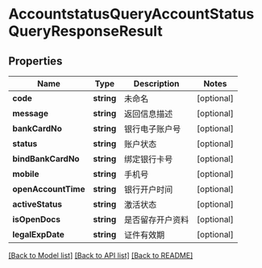 # AccountstatusQueryAccountStatusQueryResponseResult

## Properties
Name | Type | Description | Notes
------------ | ------------- | ------------- | -------------
**code** | **string** | 未命名 | [optional] 
**message** | **string** | 返回信息描述 | [optional] 
**bankCardNo** | **string** | 银行电子账户号 | [optional] 
**status** | **string** | 账户状态 | [optional] 
**bindBankCardNo** | **string** | 绑定银行卡号 | [optional] 
**mobile** | **string** | 手机号 | [optional] 
**openAccountTime** | **string** | 银行开户时间 | [optional] 
**activeStatus** | **string** | 激活状态 | [optional] 
**isOpenDocs** | **string** | 是否留存开户资料 | [optional] 
**legalExpDate** | **string** | 证件有效期 | [optional] 

[[Back to Model list]](../README.md#documentation-for-models) [[Back to API list]](../README.md#documentation-for-api-endpoints) [[Back to README]](../README.md)


